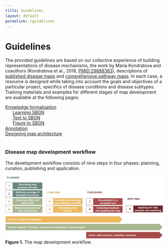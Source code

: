 ```yaml
---
title: Guidelines
layout: default
permalink: /guidelines
---
```


# Guidelines

The provided guidelines are based on our collective experience of building representations of disease mechanisms, the work by Maria Kondratova and coauthors (Kondratova et al., 2018, [PMID:29688383](https://pubmed.ncbi.nlm.nih.gov/29688383/)), descriptions of [published disease maps](https://disease-maps.org/publications#disease-maps) and [comprehensive pathway maps](/publications#comprehensive-pathway-maps). In each case, a resource is designed while taking into account the goals and objectives of a particular project, specifics of disease conditions and disease subtypes.  
Training materials and examples for different stages of map development are available at the following pages:

[Knowledge formalisation](../formalisation)  
&nbsp; &nbsp; &nbsp; [Learning SBGN](https://sbgn.github.io/learning)  
&nbsp; &nbsp; &nbsp; [Text to SBGN](../text-to-sbgn)  
&nbsp; &nbsp; &nbsp; [Figure to SBGN](https://sbgn.github.io/figuretosbgn)  
[Annotation](../annotation)  
[Designing map architecture](../architecture)  
<br />

### Disease map development workflow

The development workflow consists of nine steps in four phases: planning, curation, publishing and application.

![](../images/guidelines/timeline.jpg)
**Figure 1.** The map development workflow.  

<!--
PLANNING AND DESIGN  
&nbsp; &nbsp; &nbsp; 1. Determining map purpose and type  
&nbsp; &nbsp; &nbsp; 2. Defining coverage of biological functions  
&nbsp; &nbsp; &nbsp; 3. Choosing a graphical standard and an editor  
&nbsp; &nbsp; &nbsp; 4. Designing map architecture  

CURATION  
&nbsp; &nbsp; &nbsp; 5. Formalising knowledge from literature and databases  
&nbsp; &nbsp; &nbsp; 6. Annotating map entities and interactions  

PUBLISHING ONINE  
&nbsp; &nbsp; &nbsp; 7. Visualising in a navigable tool  
&nbsp; &nbsp; &nbsp; 8. Collecting feedback and updating the map

APPLICATIONS  
&nbsp; &nbsp; &nbsp; 9. Applying the resource for data visualisation, modelling, hypothesis generation  
-->

